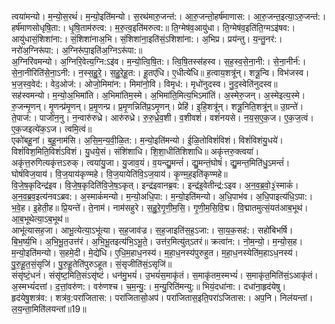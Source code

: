 

  
त्वया॑मन्यो। म॒न्यो॒स॒रथं॑। म॒न्यो॒इति॑मन्यो। स॒रथ॑मारु॒जन्त॑:। आ॒रु॒जन्तो॒हर्ष॑माणास:। आ॒रु॒जन्त॒इत्या॒ऽरु॒जन्त॑:। हर्ष॑माणसोधृषि॒ता:। धृ॒षि॒ताम॑रुत्व:। म॒रु॒त्व॒इति॑मरुत्व:॥ ति॒ग्मेष॑व॒आयु॑धा। ति॒ग्मेष॑व॒इति॑ति॒ग्मऽइ॑षव:। आयु॑धासं॒शिशा॑ना:। सं॒शिशा॑नाअ॒भि। सं॒शिशा॑ना॒इति॑सं॒ऽशिशा॑ना:। अ॒भिप्र। प्रय॑न्तु। य॒न्तु॒नर॑:। नरो॑अ॒ग्निरू॑पा:। अ॒ग्निरू॑पा॒इति॑अ॒ग्निऽरू॑पा:॥  
अ॒ग्निरि॑वमन्यो। अ॒ग्निरि॒वेत्य॒ग्नि:ऽइ॑व। म॒न्यो॒त्वि॒षि॒त:। त्वि॒षि॒तस्स॑हस्व। स॒ह॒स्व॒से॒ना॒नी:। से॒ना॒नीर्न॑:। से॒ना॒नीरिति॑से॒ना॒ऽनी:। न॒स्स॒हु॒रे॒। स॒हु॒रे॒हू॒त:। हू॒तए॑धि। ए॒धीत्ये॑धि॥ ह॒त्वाय॒शत्रू॑न्। शत्रू॒न्वि। विभ॑जस्व। भ॒ज॒स्व॒वेद॑:। वेद॒ओज॑:। ओजो॒मिमा॑न:। मिमा॑नो॒वि। विमृध॑:। मृधो॑नुदस्व। नु॒द॒स्वेति॑नुदस्व॥  
सह॑स्वमन्यो। म॒न्यो॒अ॒भिमा॑ति। अ॒भिमा॑तिम॒स्मे। अ॒भिमा॑ति॒मित्य॒भिऽमा॑तिं। अ॒स्मेरु॒जन्। अ॒स्मेइत्य॒स्मे। रु॒जन्मृ॒णन्। मृ॒णन्प्र॑मृ॒णन्। प्र॒मृ॒णन्प्र। प्र॒मृ॒णन्निति॑प्र॒ऽमृ॒णन्। प्रेहि॑। इ॒हि॒शत्रू॑न्। शत्रू॒निति॒शत्रू॑न्॥ उ॒ग्रन्ते॑। ते॒पाज॑:। पाजो॑न॒नु। न॒न्वारु॑रुध्रे। आरु॑रुध्रे। रु॒रु॒ध्रे॒व॒शी। व॒शीवशं॑। वशं॑नयसे। न॒य॒स॒ए॒क॒ज। ए॒क॒ज॒त्वं। ए॒क॒जइत्ये॑क॒ऽज। त्वमि॒त्वं॥  
एको॑बहू॒नां। ब॒हू॒नाम॑सि। अ॒सि॒म॒न्य॒वी॒ळि॒त:। म॒न्यो॒इति॑मन्यो। ई॒ळि॒तोविशं॑विशं। विशं॑विशंयु॒धये॑। विशं॑विश॒मिति॒विशं॑ऽविशं। यु॒धये॒सं। संशि॑शाधि। शि॒शा॒धीति॑शिशाधि॥ अकृ॑त्तरु॒क्त्वया॑। अकृ॑त्त॒रुगित्यकृ॑त्तऽरुक्। त्वया॑यु॒जा। यु॒जाव॒यं। व॒यन्द्यु॒मन्तं॑। द्यु॒मन्तं॒घोषं॑। द्यु॒मन्त॒मिति॑धु॒ऽमन्तं॑। घोषं॑विज॒याय॑। वि॒ज॒याय॑कृण्महे। वि॒ज॒यायेति॑वि॒ऽज॒याय॑। कृ॒ण्म॒ह॒इति॑कृण्महे॥  
वि॒जे॒ष॒कृदिन्द्र॑इव। वि॒जे॒ष॒कृदिति॑वि॒जे॒ष॒ऽकृत्। इन्द्र॑इवानब्र॒व:। इन्द्र॑इ॒वेतीन्द्र॑:ऽइव। अ॒न॒व॒ब्र॒वो॒३॒॑स्माकं॑। अ॒न॒व॒ब्र॒व॒इत्य॑नवऽब्रव:। अ॒स्माकं॑मन्यो। म॒न्यो॒अधि॒पा:। म॒न्यो॒इति॑मन्यो। अ॒धि॒पाभ॑व। अ॒धि॒पाइत्य॑धि॒ऽपा:। भ॒वे॒ह। इ॒हेती॒ह॥ प्रि॒यन्ते॑। ते॒नाम॑। नाम॑सहुरे। स॒हु॒रे॒गृ॒णी॒म॒सि॒। गृ॒णी॒म॒सि॒वि॒द्म। वि॒द्मातमुत्सं॒यत॑आब॒भूथ॑। आ॒ब॒भूथेत्या॒ऽब॒भूथ॑॥  
आभू॑त्यासह॒जा। आभू॒त्येत्या॒ऽभू॑त्या। स॒ह॒जाव॑ज्र। स॒ह॒जाइति॑स॒ह॒ऽजा:। सा॒य॒क॒सह॑:। सहो॑बिभर्षि। बि॒भ॒र्ष्य॒भि। अ॒भि॒भू॒त॒उत्त॑रं। अ॒भि॒भू॒तइत्य॑भि॒ऽभू॒ते॒। उत्त॑र॒मित्यु॑त्ऽतरं॥ क्रत्वा॑न:। नो॒म॒न्यो॒। म॒न्यो॒स॒ह। म॒न्यो॒इति॑मन्यो। स॒हमे॒दी। मे॒द्ये॑धि। ए॒धि॒म॒हाध॒नस्य॑। म॒हा॒ध॒नस्य॑पुरुहुत। म॒हा॒ध॒नस्येति॑म॒हाऽध॒नस्य॑। पु॒रु॒हू॒त॒सं॒सृजि॑। पु॒रु॒हू॒तेति॑पुरुऽहूत। सं॒सृजीति॑सं॒ऽसृजि॑॥  
संसृ॑ष्टं॒धनं॑। संसृ॑ष्ट॒मिति॒संऽसृ॑ष्टं। धन॑मु॒भयं॑। उ॒भयं॑स॒माकृ॑तं। स॒माकृ॑तम॒स्मभ्यं॑। स॒माकृ॑त॒मिति॑सं॒ऽआकृ॑तं। अ॒स्मभ्यं॑दत्तां। द॒त्तां॒वरु॑ण:। वरु॑णश्च। च॒म॒न्यु॒:। म॒न्यु॒रिति॑मन्यु:॥ भियं॒दधा॑ना:। दधा॑ना॒हृद॑येषु। हृद॑येषु॒शत्र॑व:। शत्र॑व॒:परा॑जितास:। परा॑जितासो॒अप॑। परा॑जितास॒इति॒परा॑ऽजितास:। अप॒नि। निल॑यन्तां। ल॒य॒न्ता॒मिति॑लयन्तां॥19॥  
